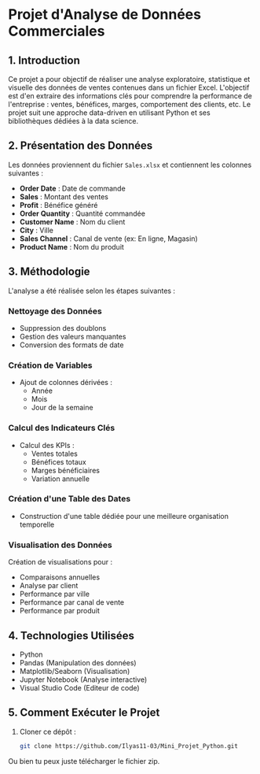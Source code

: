 # Projet d'Analyse de Données Commerciales

## 1. Introduction  
Ce projet a pour objectif de réaliser une analyse exploratoire, statistique et visuelle des données de ventes contenues dans un fichier Excel. L'objectif est d'en extraire des informations clés pour comprendre la performance de l'entreprise : ventes, bénéfices, marges, comportement des clients, etc. Le projet suit une approche data-driven en utilisant Python et ses bibliothèques dédiées à la data science.

## 2. Présentation des Données  
Les données proviennent du fichier `Sales.xlsx` et contiennent les colonnes suivantes :  
- **Order Date** : Date de commande  
- **Sales** : Montant des ventes  
- **Profit** : Bénéfice généré  
- **Order Quantity** : Quantité commandée  
- **Customer Name** : Nom du client  
- **City** : Ville  
- **Sales Channel** : Canal de vente (ex: En ligne, Magasin)  
- **Product Name** : Nom du produit  

## 3. Méthodologie  
L'analyse a été réalisée selon les étapes suivantes :  

### Nettoyage des Données  
- Suppression des doublons  
- Gestion des valeurs manquantes  
- Conversion des formats de date  

### Création de Variables  
- Ajout de colonnes dérivées :  
  - Année  
  - Mois  
  - Jour de la semaine  

### Calcul des Indicateurs Clés  
- Calcul des KPIs :  
  - Ventes totales  
  - Bénéfices totaux  
  - Marges bénéficiaires  
  - Variation annuelle  

### Création d'une Table des Dates  
- Construction d'une table dédiée pour une meilleure organisation temporelle  

### Visualisation des Données  
Création de visualisations pour :  
- Comparaisons annuelles  
- Analyse par client  
- Performance par ville  
- Performance par canal de vente  
- Performance par produit  

## 4. Technologies Utilisées  
- Python  
- Pandas (Manipulation des données)  
- Matplotlib/Seaborn (Visualisation)  
- Jupyter Notebook (Analyse interactive)
- Visual Studio Code (Editeur de code)

## 5. Comment Exécuter le Projet  
1. Cloner ce dépôt :  
   ```bash
   git clone https://github.com/Ilyas11-03/Mini_Projet_Python.git
  Ou bien tu peux juste télécharger le fichier zip.
